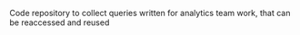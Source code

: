 Code repository to collect queries written for analytics team work, that can be reaccessed and reused
